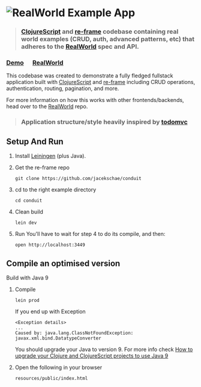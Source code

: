 # ![RealWorld Example App](https://cloud.githubusercontent.com/assets/556934/25448267/85369fdc-2a7d-11e7-9613-ab5ce5e1800f.png)

> ### [ClojureScript](https://clojurescript.org/) and [re-frame](https://github.com/Day8/re-frame) codebase containing real world examples (CRUD, auth, advanced patterns, etc) that adheres to the [RealWorld](https://github.com/gothinkster/realworld-example-apps) spec and API.

### [Demo](https://jacekschae.github.io/conduit) &nbsp;&nbsp;&nbsp;&nbsp; [RealWorld](https://github.com/gothinkster/realworld)

This codebase was created to demonstrate a fully fledged fullstack application built with
[ClojureScript](https://clojurescript.org/) and [re-frame](https://github.com/Day8/re-frame) including CRUD operations,
authentication, routing, pagination, and more.

For more information on how this works with other frontends/backends, head over to the
[RealWorld](https://github.com/gothinkster/realworld) repo.

> ### Application structure/style heavily inspired by [todomvc](https://github.com/Day8/re-frame/tree/master/examples/todomvc)

## Setup And Run

1. Install [Leiningen](http://leiningen.org/) (plus Java).

2. Get the re-frame repo

   ```
   git clone https://github.com/jacekschae/conduit
   ```

3. cd to the right example directory

   ```
   cd conduit
   ```

4. Clean build

   ```
   lein dev
   ```

5. Run You'll have to wait for step 4 to do its compile, and then:
   ```
   open http://localhost:3449
   ```

## Compile an optimised version

Build with Java 9

1. Compile

   ```
   lein prod
   ```

   If you end up with Exception

   ```
   <Exception details>
   ...
   Caused by: java.lang.ClassNotFoundException: javax.xml.bind.DatatypeConverter
   ```

   You should upgrade your Java to version 9. For more info check [How to upgrade your Clojure and ClojureScript projects to use Java 9](https://www.deps.co/blog/how-to-upgrade-your-clojure-projects-to-use-java-9/)

2. Open the following in your browser
   ```
   resources/public/index.html
   ```
